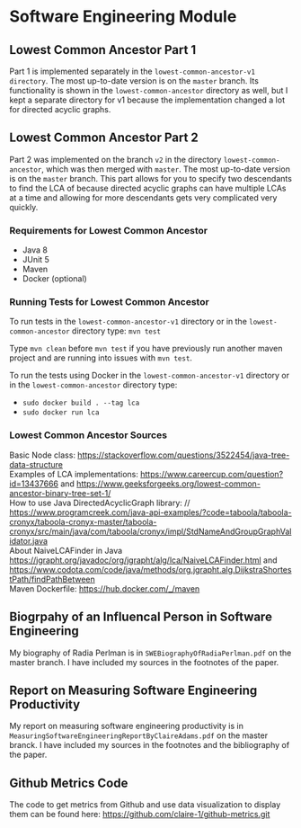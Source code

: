 # Software Engineering Module
## Lowest Common Ancestor Part 1
Part 1 is implemented separately in the `lowest-common-ancestor-v1 directory`. The most up-to-date version is on the `master` branch. Its functionality is shown in the `lowest-common-ancestor` directory as well, but I kept a separate directory for v1 because the implementation changed a lot for directed acyclic graphs. 

## Lowest Common Ancestor Part 2
Part 2 was implemented on the branch `v2` in the directory `lowest-common-ancestor`, which was then merged with `master`. The most up-to-date version is on the `master` branch.
This part allows for you to specify two descendants to find the LCA of because directed acyclic graphs can have multiple LCAs at a time and allowing for more descendants gets very complicated very quickly. 

### Requirements for Lowest Common Ancestor
- Java 8
- JUnit 5
- Maven
- Docker (optional)

### Running Tests for Lowest Common Ancestor
To run tests in the `lowest-common-ancestor-v1` directory or in the `lowest-common-ancestor` directory type: `mvn test` 

Type `mvn clean` before `mvn test` if you have previously run another maven project and are running into issues with `mvn test`.

To run the tests using Docker in the `lowest-common-ancestor-v1` directory or in the `lowest-common-ancestor` directory type:
- `sudo docker build . --tag lca`
- `sudo docker run lca`

### Lowest Common Ancestor Sources
Basic Node class: https://stackoverflow.com/questions/3522454/java-tree-data-structure \
Examples of LCA implementations: https://www.careercup.com/question?id=13437666 and https://www.geeksforgeeks.org/lowest-common-ancestor-binary-tree-set-1/ \
How to use Java DirectedAcyclicGraph library:         // https://www.programcreek.com/java-api-examples/?code=taboola/taboola-cronyx/taboola-cronyx-master/taboola-cronyx/src/main/java/com/taboola/cronyx/impl/StdNameAndGroupGraphValidator.java \
About NaiveLCAFinder in Java https://jgrapht.org/javadoc/org/jgrapht/alg/lca/NaiveLCAFinder.html
and https://www.codota.com/code/java/methods/org.jgrapht.alg.DijkstraShortestPath/findPathBetween \
Maven Dockerfile: https://hub.docker.com/_/maven

## Biogrpahy of an Influencal Person in Software Engineering
My biography of Radia Perlman is in `SWEBiographyOfRadiaPerlman.pdf` on the master branch. I have included my sources in the footnotes of the paper. 

## Report on Measuring Software Engineering Productivity
My report on measuring software engineering productivity is in `MeasuringSoftwareEngineeringReportByClaireAdams.pdf` on the master branck. I have included my sources in the footnotes and the bibliography of the paper.

## Github Metrics Code
The code to get metrics from Github and use data visualization to display them can be found here: https://github.com/claire-1/github-metrics.git
